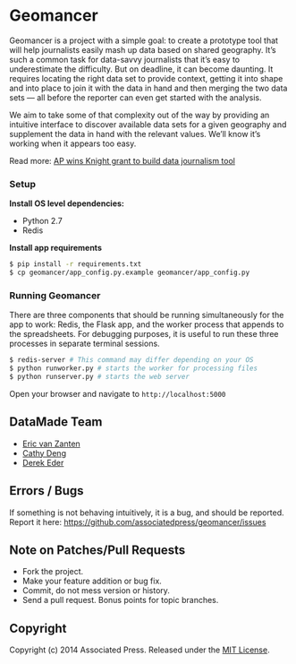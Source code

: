 # Geomancer

Geomancer is a project with a simple goal: to create a prototype tool that will help journalists easily mash up data based on shared geography. It’s such a common task for data-savvy journalists that it’s easy to underestimate the difficulty. But on deadline, it can become daunting. It requires locating the right data set to provide context, getting it into shape and into place to join it with the data in hand and then merging the two data sets — all before the reporter can even get started with the analysis.

We aim to take some of that complexity out of the way by providing an intuitive interface to discover available data sets for a given geography and supplement the data in hand with the relevant values. We’ll know it’s working when it appears too easy.

Read more: [AP wins Knight grant to build data journalism tool](http://www.ap.org/content/press-release/2013/ap-wins-knight-grant-to-build-data-journalism-tool)

### Setup

**Install OS level dependencies:** 

* Python 2.7
* Redis

**Install app requirements**

```bash
$ pip install -r requirements.txt
$ cp geomancer/app_config.py.example geomancer/app_config.py
```

### Running Geomancer

There are three components that should be running simultaneously for the app to work: Redis, the Flask app, and the worker process that appends to the spreadsheets. For debugging purposes, it is useful to run these three processes in separate terminal sessions. 

``` bash 
$ redis-server # This command may differ depending on your OS
$ python runworker.py # starts the worker for processing files
$ python runserver.py # starts the web server
```

Open your browser and navigate to `http://localhost:5000`

## DataMade Team

* [Eric van Zanten](https://github.com/evz)
* [Cathy Deng](https://github.com/cathydeng)
* [Derek Eder](https://github.com/derekeder)

## Errors / Bugs

If something is not behaving intuitively, it is a bug, and should be reported.
Report it here: https://github.com/associatedpress/geomancer/issues

## Note on Patches/Pull Requests
 
* Fork the project.
* Make your feature addition or bug fix.
* Commit, do not mess version or history.
* Send a pull request. Bonus points for topic branches.

## Copyright

Copyright (c) 2014 Associated Press. Released under the [MIT License](https://github.com/associatedpress/geomancer/blob/master/LICENSE).
